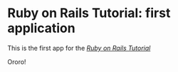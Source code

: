 # Ruby on Rails Tutorial: first application

This is the first app for the [*Ruby on Rails Tutorial*](http://railstutorial.org)

Ororo!